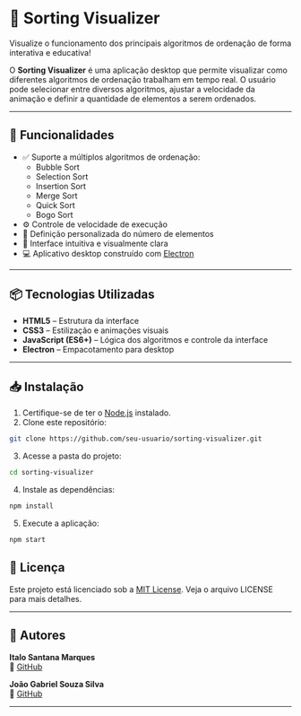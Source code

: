 # 🧠 Sorting Visualizer

Visualize o funcionamento dos principais algoritmos de ordenação de forma interativa e educativa!

O **Sorting Visualizer** é uma aplicação desktop que permite visualizar como diferentes algoritmos de ordenação trabalham em tempo real. O usuário pode selecionar entre diversos algoritmos, ajustar a velocidade da animação e definir a quantidade de elementos a serem ordenados.

---

## 🚀 Funcionalidades

- ✅ Suporte a múltiplos algoritmos de ordenação:
  - Bubble Sort
  - Selection Sort
  - Insertion Sort
  - Merge Sort
  - Quick Sort
  - Bogo Sort
- ⚙️ Controle de velocidade de execução
- 🔢 Definição personalizada do número de elementos
- 🎨 Interface intuitiva e visualmente clara
- 💻 Aplicativo desktop construído com [Electron](https://www.electronjs.org/) 

---

## 📦 Tecnologias Utilizadas

- **HTML5** – Estrutura da interface
- **CSS3** – Estilização e animações visuais
- **JavaScript (ES6+)** – Lógica dos algoritmos e controle da interface
- **Electron** – Empacotamento para desktop

---

## 📥 Instalação

1. Certifique-se de ter o [Node.js](https://nodejs.org/)  instalado.
2. Clone este repositório:

```bash
git clone https://github.com/seu-usuario/sorting-visualizer.git
```

3. Acesse a pasta do projeto:

```bash
cd sorting-visualizer
```

4. Instale as dependências:

```bash
npm install
```

5. Execute a aplicação:

```bash
npm start
```

## 📝 Licença

Este projeto está licenciado sob a [MIT License](LICENSE). Veja o arquivo LICENSE para mais detalhes.

---

## 👤 Autores

**Italo Santana Marques**  
🐙 [GitHub](https://github.com/ItaloSantana2) 

**João Gabriel Souza Silva**  
🐙 [GitHub](https://github.com/JoaoGabrielSSilva) 

---

